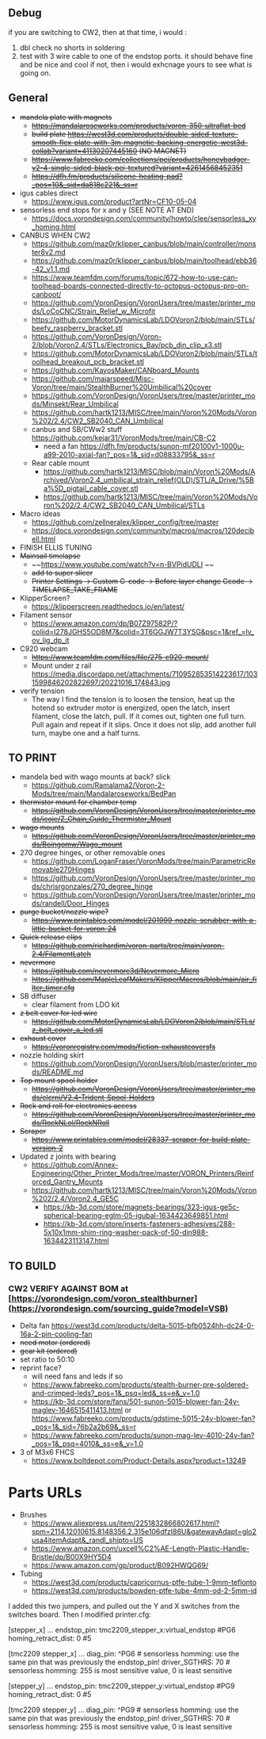 ## Debug

if you are switching to CW2,  then at that time, i would :
1) dbl check no shorts in soldering
2) test with 3 wire cable to one of the endstop ports. it should behave fine and be nice and cool
if not, then i would exhcnage yours to see what is going on.

## General

- ~~mandela plate with magnets~~
    - ~~https://mandalaroseworks.com/products/voron-350-ultraflat-bed~~
    - ~~build plate https://west3d.com/products/double-sided-texture-smooth-flex-plate-with-3m-magnetic-backing-energetic-west3d-collab?variant=41130207445160 (NO MAGNET)~~
    - ~~https://www.fabreeko.com/collections/pei/products/honeybadger-v2-4-single-sided-black-pei-textured?variant=42614568452351~~
    - ~~https://dfh.fm/products/silicone-heating-pad?_pos=10&_sid=da818c221&_ss=r~~
- igus cables direct
    - https://www.igus.com/product?artNr=CF10-05-04
- sensorless end stops for x and y (SEE NOTE AT END)
    - https://docs.vorondesign.com/community/howto/clee/sensorless_xy_homing.html
- CANBUS WHEN CW2
    - https://github.com/maz0r/klipper_canbus/blob/main/controller/monster8v2.md
    - https://github.com/maz0r/klipper_canbus/blob/main/toolhead/ebb36-42_v1.1.md
    - https://www.teamfdm.com/forums/topic/672-how-to-use-can-toolhead-boards-connected-directly-to-octopus-octopus-pro-on-canboot/
    - https://github.com/VoronDesign/VoronUsers/tree/master/printer_mods/LoCoCNC/Strain_Relief_w_Microfit
    - https://github.com/MotorDynamicsLab/LDOVoron2/blob/main/STLs/beefy_raspberry_bracket.stl
    - https://github.com/VoronDesign/Voron-2/blob/Voron2.4/STLs/Electronics_Bay/pcb_din_clip_x3.stl
    - https://github.com/MotorDynamicsLab/LDOVoron2/blob/main/STLs/toolhead_breakout_pcb_bracket.stl
    - https://github.com/KayosMaker/CANboard_Mounts
    - https://github.com/majarspeed/Misc-Voron/tree/main/StealthBurner%20Umbilical%20cover
    - https://github.com/VoronDesign/VoronUsers/tree/master/printer_mods/Minsekt/Rear_Umbilical
    - https://github.com/hartk1213/MISC/tree/main/Voron%20Mods/Voron%202/2.4/CW2_SB2040_CAN_Umbilical
    - canbus and SB/CWw2 stuff https://github.com/kejar31/VoronMods/tree/main/CB-C2
        - need a fan https://dfh.fm/products/sunon-mf20100v1-1000u-a99-2010-axial-fan?_pos=1&_sid=d08833795&_ss=r
    - Rear cable mount
        - https://github.com/hartk1213/MISC/blob/main/Voron%20Mods/Archived/Voron2.4_umbilical_strain_relief(OLD)/STL/A_Drive/%5Ba%5D_pigtail_cable_cover.stl
        - https://github.com/hartk1213/MISC/tree/main/Voron%20Mods/Voron%202/2.4/CW2_SB2040_CAN_Umbilical/STLs
- Macro ideas
    - https://github.com/zellneralex/klipper_config/tree/master
    - https://docs.vorondesign.com/community/macros/macros/120decibell.html
- FINISH ELLIS TUNING
- ~~Mainsail timelapse~~
    - ~~https://www.youtube.com/watch?v=n-BVPidUDLI ~~
    - ~~add to super slicer~~
    - ~~Printer Settings -> Custom G-code -> Before layer change Gcode -> TIMELAPSE_TAKE_FRAME~~
- KlipperScreen?
    - https://klipperscreen.readthedocs.io/en/latest/
- Filament sensor
    - https://www.amazon.com/dp/B07Z97582P/?coliid=I278JGHS5OD8M7&colid=3T6GGJW7T3YSG&psc=1&ref_=lv_ov_lig_dp_it
- C920 webcam
  - ~~https://www.teamfdm.com/files/file/275-c920-mount/~~
  - Mount under z rail https://media.discordapp.net/attachments/710952853514223617/1031599846202822697/20221016_174843.jpg
- verify tension
    - The way I find the tension is to loosen the tension, heat up the hotend so extruder motor is energized, open the latch, insert filament, close the latch, pull. If it comes out, tighten one full turn. Pull again and repeat if it slips. Once it does not slip, add another full turn, maybe one and a half turns.


## TO PRINT
- mandela bed with wago mounts at back? slick
    - https://github.com/Ramalama2/Voron-2-Mods/tree/main/Mandalaroseworks/BedPan
- ~~thermistor mount for chamber temp~~
    - ~~https://github.com/VoronDesign/VoronUsers/tree/master/printer_mods/jeoje/Z_Chain_Guide_Thermistor_Mount~~
- ~~wago mounts~~
    - ~~https://github.com/VoronDesign/VoronUsers/tree/master/printer_mods/Boingomw/Wago_mount~~
- 270 degree hinges, or other removable ones
    - https://github.com/LoganFraser/VoronMods/tree/main/ParametricRemovable270Hinges
    - https://github.com/VoronDesign/VoronUsers/tree/master/printer_mods/chrisrgonzales/270_degree_hinge
    - https://github.com/VoronDesign/VoronUsers/tree/master/printer_mods/randell/Door_Hinges
- ~~purge bucket/nozzle wipe?~~
   - ~~https://www.printables.com/model/201999-nozzle-scrubber-with-a-little-bucket-for-voron-24~~
- ~~Quick release clips~~
  - ~~https://github.com/richardjm/voron-parts/tree/main/voron-2.4/FilamentLatch~~
- ~~nevermore~~
  - ~~https://github.com/nevermore3d/Nevermore_Micro~~
  - ~~https://github.com/MapleLeafMakers/KlipperMacros/blob/main/air_filter_timer.cfg~~
- SB diffuser
  - clear filament from LDO kit
- ~~z belt cover for led wire~~
  - ~~https://github.com/MotorDynamicsLab/LDOVoron2/blob/main/STLs/z_belt_cover_a_led.stl~~
- ~~exhaust cover~~
  - ~~https://voronregistry.com/mods/fiction-exhaustcoversfs~~
- nozzle holding skirt
  - https://github.com/VoronDesign/VoronUsers/blob/master/printer_mods/README.md
- ~~Top mount spool holder~~
  - ~~https://github.com/VoronDesign/VoronUsers/tree/master/printer_mods/elcrni/V2.4-Trident-Spool-Holders~~
- ~~Rock and roll for electronics access~~
  - ~~https://github.com/VoronDesign/VoronUsers/tree/master/printer_mods/RockNLol/RockNRoll~~
- ~~Scraper~~
  - ~~https://www.printables.com/model/28337-scraper-for-build-plate-version-2~~
- Updated z joints with bearing
  - https://github.com/Annex-Engineering/Other_Printer_Mods/tree/master/VORON_Printers/Reinforced_Gantry_Mounts
  - https://github.com/hartk1213/MISC/tree/main/Voron%20Mods/Voron%202/2.4/Voron2.4_GE5C
    - https://kb-3d.com/store/magnets-bearings/323-igus-ge5c-spherical-bearing-eglm-05-igubal-1634423649851.html
    - https://kb-3d.com/store/inserts-fasteners-adhesives/288-5x10x1mm-shim-ring-washer-pack-of-50-din988-1634423113147.html


## TO BUILD
### CW2 VERIFY AGAINST BOM at [https://vorondesign.com/voron_stealthburner](https://vorondesign.com/sourcing_guide?model=VSB)
- Delta fan https://west3d.com/products/delta-5015-bfb0524hh-dc24-0-16a-2-pin-cooling-fan
- ~~need motor (ordered)~~
- ~~gear kit (ordered)~~
- set ratio to 50:10
- reprint face?
    - will need fans and leds if so
    - https://www.fabreeko.com/products/stealth-burner-pre-soldered-and-crimped-leds?_pos=1&_psq=led&_ss=e&_v=1.0
    - https://kb-3d.com/store/fans/501-sunon-5015-blower-fan-24v-maglev-1646515411413.html or https://www.fabreeko.com/products/gdstime-5015-24v-blower-fan?_pos=1&_sid=76b2a2b69&_ss=r
    - https://www.fabreeko.com/products/sunon-mag-lev-4010-24v-fan?_pos=1&_psq=4010&_ss=e&_v=1.0
- 3 of M3x6 FHCS 
    - https://www.boltdepot.com/Product-Details.aspx?product=13249

# Parts URLs
- Brushes
    - https://www.aliexpress.us/item/2251832866802617.html?spm=2114.12010615.8148356.2.315e106dfzI86U&gatewayAdapt=glo2usa4itemAdapt&_randl_shipto=US
    - https://www.amazon.com/uxcell%C2%AE-Length-Plastic-Handle-Bristle/dp/B00X9HY5D4
    - https://www.amazon.com/gp/product/B092HWQG69/
- Tubing
    - https://west3d.com/products/capricornus-ptfe-tube-1-9mm-teflonto
    - https://west3d.com/products/bowden-ptfe-tube-4mm-od-2-5mm-id

I added this two jumpers, and pulled out the Y and X switches from the switches board. Then I modified printer.cfg:

[stepper_x]
...
endstop_pin: tmc2209_stepper_x:virtual_endstop #PG6
homing_retract_dist: 0 #5

[tmc2209 stepper_x]
...
diag_pin: ^PG6 # sensorless homming: use the same pin that was previously the endstop_pin!
driver_SGTHRS: 70 # sensorless homming: 255 is most sensitive value, 0 is least sensitive

[stepper_y]
...
endstop_pin: tmc2209_stepper_y:virtual_endstop #PG9
homing_retract_dist: 0 #5

[tmc2209 stepper_y]
...
diag_pin: ^PG9     # sensorless homming: use the same pin that was previously the endstop_pin!
driver_SGTHRS: 70 # sensorless homming: 255 is most sensitive value, 0 is least sensitive
